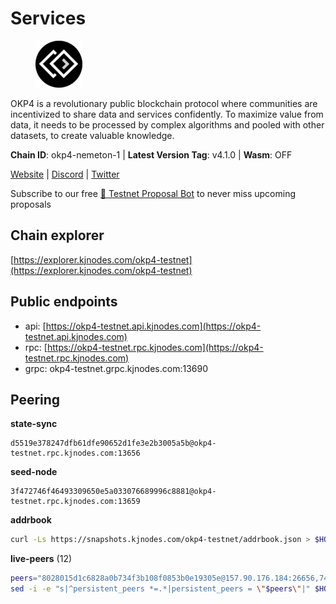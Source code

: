 # Services

<figure><img src="https://raw.githubusercontent.com/kj89/cosmos-images/main/logos/okp4.png" alt=""><figcaption></figcaption></figure>

OKP4 is a revolutionary public blockchain protocol where communities are incentivized to  share data and services confidently. To maximize value from data, it needs to be processed  by complex algorithms and pooled with other datasets, to create valuable knowledge.

**Chain ID**: okp4-nemeton-1 | **Latest Version Tag**: v4.1.0 | **Wasm**: OFF

[Website](https://okp4.network) | [Discord](https://discord.gg/okp4) | [Twitter](https://twitter.com/OKP4_Protocol)



Subscribe to our free [🤖 Testnet Proposal Bot](https://t.me/kjnodes_testnet_proposal_bot) to never miss upcoming proposals


## Chain explorer
[https://explorer.kjnodes.com/okp4-testnet](https://explorer.kjnodes.com/okp4-testnet)

## Public endpoints

* api: [https://okp4-testnet.api.kjnodes.com](https://okp4-testnet.api.kjnodes.com)
* rpc: [https://okp4-testnet.rpc.kjnodes.com](https://okp4-testnet.rpc.kjnodes.com)
* grpc: okp4-testnet.grpc.kjnodes.com:13690

## Peering

**state-sync**

```text
d5519e378247dfb61dfe90652d1fe3e2b3005a5b@okp4-testnet.rpc.kjnodes.com:13656
```

**seed-node**

```text
3f472746f46493309650e5a033076689996c8881@okp4-testnet.rpc.kjnodes.com:13659
```

**addrbook**
```bash
curl -Ls https://snapshots.kjnodes.com/okp4-testnet/addrbook.json > $HOME/.okp4d/config/addrbook.json
```

**live-peers** (12)
```bash
peers="8028015d1c6828a0b734f3b108f0853b0e19305e@157.90.176.184:26656,74349a1cb9479b291866debe2042de8a2e88b850@65.108.233.109:17656,12367c976a54980789e56c4fcaa5c38576be9ce1@65.109.89.5:32656,fff0a8c202befd9459ff93783a0e7756da305fe3@38.242.150.63:16656,d5519e378247dfb61dfe90652d1fe3e2b3005a5b@65.109.68.190:13656,23e895e7d650f43e1f53522165607b71685f8cfa@65.108.75.107:26656,a49302f8999e5a953ebae431c4dde93479e17155@15.235.46.79:26656,0448864ede56d3c96d7d3bb8ea9f546b70cc722e@51.159.149.68:26656,8af258bbe73f4c66127a7b3e8b1ec23fde2950a6@65.108.192.123:19656,b0b56d944cf1cc569a1e77e0923e075bad94d755@141.95.145.41:28656,42fbb917fca6787bc3ab774865f4bb1ef950f114@65.108.226.26:30656,428821d6b64eee5d67da467a4673ce2b1e52955d@54.88.179.178:26656"
sed -i -e "s|^persistent_peers *=.*|persistent_peers = \"$peers\"|" $HOME/.okp4d/config/config.toml
```

